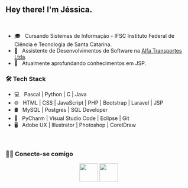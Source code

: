 <h2> Hey there! I'm Jéssica.</h2>

</br>

- 🎓 &nbsp; Cursando Sistemas de Informação - IFSC Instituto Federal de Ciência e Tecnologia de Santa Catarina.
- 💼 &nbsp; Assistente de Desenvolvimentos de Software na <a href="https://www.alfatransportes.com.br" target="_blank">Alfa Transportes Ltda</a>.
- 🔭 &nbsp; Atualmente aprofundando conhecimentos em JSP.


<h3>🛠 Tech Stack</h3>

- 💻 &nbsp; Pascal | Python | C | Java
- 🌐 &nbsp; HTML | CSS | JavaScript | PHP | Bootstrap | Laravel | JSP
- 🛢 &nbsp; MySQL | Postgres | SQL Developer
- 🔧 &nbsp; PyCharm | Visual Studio Code | Eclipse | Git
- 🖥 &nbsp; Adobe UX | Illustrator | Photoshop | CorelDraw



</br>


<h3> 🤝🏻 Conecte-se comigo </h3>

<p align="center"> 
<a href="https://www.linkedin.com/in/jessica-charliny-ramos-0b31781ba/" target="_blank" rel="noopener noreferrer"><img src="https://img.icons8.com/plasticine/100/000000/linkedin.png" width="50" /></a>
<a href="mailto:jessicacharliny@gmail.com" target="_blank" rel="noopener noreferrer"><img src="https://img.icons8.com/plasticine/100/000000/gmail.png"  width="50" /></a>
</p>
